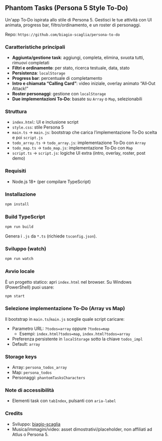 ## Phantom Tasks (Persona 5 Style To‑Do)

Un'app To‑Do ispirata allo stile di Persona 5. Gestisci le tue attività con UI animata, progress bar, filtro/ordinamento, e un roster di personaggi.

Repo: `https://github.com/biagio-scaglia/persona-to-do`

### Caratteristiche principali
- **Aggiunta/gestione task**: aggiungi, completa, elimina, svuota tutti, rimuovi completati
- **Filtri e ordinamento**: per stato, ricerca testuale, data, stato
- **Persistenza**: `localStorage`
- **Progress bar**: percentuale di completamento
- **Intro e chiamata “Calling Card”**: video iniziale, overlay animato “All‑Out Attack!”
- **Roster personaggi**: gestione con `localStorage`
- **Due implementazioni To‑Do**: basate su `Array` o `Map`, selezionabili

### Struttura
- `index.html`: UI e inclusione script
- `style.css`: stile Persona 5
- `main.ts` → `main.js`: bootstrap che carica l’implementazione To‑Do scelta e poi `script.js`
- `todo_array.ts` → `todo_array.js`: implementazione To‑Do con `Array`
- `todo_map.ts` → `todo_map.js`: implementazione To‑Do con `Map`
- `script.ts` → `script.js`: logiche UI extra (intro, overlay, roster, post demo)

### Requisiti
- Node.js 18+ (per compilare TypeScript)

### Installazione
```bash
npm install
```

### Build TypeScript
```bash
npm run build
```
Genera i `.js` da `*.ts` (richiede `tsconfig.json`).

### Sviluppo (watch)
```bash
npm run watch
```

### Avvio locale
È un progetto statico: apri `index.html` nel browser.
Su Windows (PowerShell) puoi usare:
```bash
npm start
```

### Selezione implementazione To‑Do (Array vs Map)
Il bootstrap in `main.ts`/`main.js` sceglie quale script caricare:
- Parametro URL: `?todos=array` oppure `?todos=map`
  - Esempi: `index.html?todos=map`, `index.html?todos=array`
- Preferenza persistente in `localStorage` sotto la chiave `todos_impl`
- Default: `array`

### Storage keys
- Array: `persona_todos_array`
- Map: `persona_todos`
- Personaggi: `phantomTasksCharacters`

### Note di accessibilità
- Elementi task con `tabIndex`, pulsanti con `aria-label`

### Credits
- Sviluppo: [biagio-scaglia](https://github.com/biagio-scaglia)
- Musica/immagini/video: asset dimostrativi/placeholder, non affiliati ad Atlus o Persona 5.


